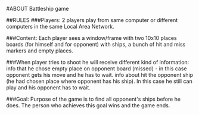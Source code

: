 #ABOUT
Battleship game

##RULES
###Players: 
2 players play from same computer or different computers in the same Local Area Network.

###Content: 
Each player sees a window/frame with two 10x10 places boards (for himself and for opponent) with ships, a bunch of hit and miss markers and empty places.

###When player tries to shoot he will receive different kind of information:
info that he chose empty place on opponent board (missed) - in this case opponent gets his move and he has to wait.
info about hit the opponent ship (he had chosen place where opponent has his ship). In this case he still can play and his opponent has to wait.

###Goal:
Purpose of the game is to find all opponent's ships before he does. The person who achieves this goal wins and the game ends. 

